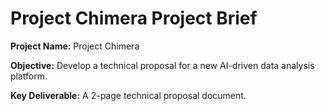 # Project Chimera Project Brief

**Project Name:** Project Chimera

**Objective:** Develop a technical proposal for a new AI-driven data analysis platform.

**Key Deliverable:** A 2-page technical proposal document.